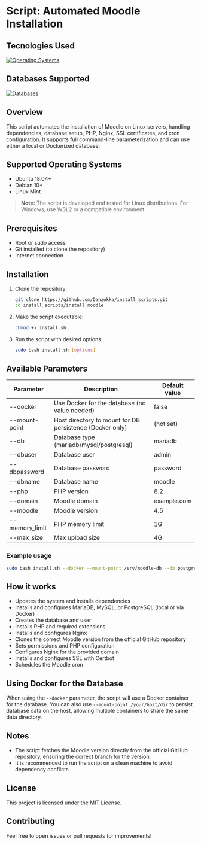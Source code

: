 # Script: Automated Moodle Installation

## Tecnologies Used

[![Operating Systems](https://go-skill-icons.vercel.app/api/icons?i=linux,ubuntu,debian,bash,nginx,docker,git,github)](https://github.com/Danzokka)

## Databases Supported

[![Databases](https://go-skill-icons.vercel.app/api/icons?i=mysql,mariadb,postgresql)](https://github.com/Danzokka)

## Overview

This script automates the installation of Moodle on Linux servers, handling dependencies, database setup, PHP, Nginx, SSL certificates, and cron configuration. It supports full command-line parameterization and can use either a local or Dockerized database.

## Supported Operating Systems

- Ubuntu 18.04+
- Debian 10+
- Linux Mint

> **Note:** The script is developed and tested for Linux distributions. For Windows, use WSL2 or a compatible environment.

## Prerequisites

- Root or sudo access
- Git installed (to clone the repository)
- Internet connection

## Installation

1. Clone the repository:
   ```bash
   git clone https://github.com/Danzokka/install_scripts.git
   cd install_scripts/install_moodle
   ```
2. Make the script executable:
   ```bash
   chmod +x install.sh
   ```
3. Run the script with desired options:
   ```bash
   sudo bash install.sh [options]
   ```

## Available Parameters

| Parameter      | Description                                              | Default value |
| -------------- | -------------------------------------------------------- | ------------- |
| --docker       | Use Docker for the database (no value needed)            | false         |
| --mount-point  | Host directory to mount for DB persistence (Docker only) | (not set)     |
| --db           | Database type (mariadb/mysql/postgresql)                 | mariadb       |
| --dbuser       | Database user                                            | admin         |
| --dbpassword   | Database password                                        | password      |
| --dbname       | Database name                                            | moodle        |
| --php          | PHP version                                              | 8.2           |
| --domain       | Moodle domain                                            | example.com   |
| --moodle       | Moodle version                                           | 4.5           |
| --memory_limit | PHP memory limit                                         | 1G            |
| --max_size     | Max upload size                                          | 4G            |

### Example usage

```bash
sudo bash install.sh --docker --mount-point /srv/moodle-db --db postgresql --dbuser admin --dbpassword 123456 --dbname moodle --php 8.2 --domain "example.yourdomain.com" --moodle 4.1.8 --memory_limit 512M --max_size 128M
```

## How it works

- Updates the system and installs dependencies
- Installs and configures MariaDB, MySQL, or PostgreSQL (local or via Docker)
- Creates the database and user
- Installs PHP and required extensions
- Installs and configures Nginx
- Clones the correct Moodle version from the official GitHub repository
- Sets permissions and PHP configuration
- Configures Nginx for the provided domain
- Installs and configures SSL with Certbot
- Schedules the Moodle cron

## Using Docker for the Database

When using the `--docker` parameter, the script will use a Docker container for the database. You can also use `--mount-point /your/host/dir` to persist database data on the host, allowing multiple containers to share the same data directory.

## Notes

- The script fetches the Moodle version directly from the official GitHub repository, ensuring the correct branch for the version.
- It is recommended to run the script on a clean machine to avoid dependency conflicts.

## License

This project is licensed under the MIT License.

## Contributing

Feel free to open issues or pull requests for improvements!
